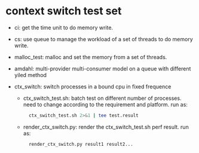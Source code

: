 # context switch test set

* ci: get the time unit to do memory write.
* cs: use queue to manage the workload of a set of threads to do memory write.
* malloc\_test: malloc and set the memory from a set of threads.
* amdahl: multi-provider multi-consumer model on a queue with different yiled method

* ctx\_switch: switch processes in a bound cpu in fixed frequence

  * ctx\_switch\_test.sh: batch test on different number of processes.
    need to change according to the requirement and platform. run as:
    ```sh
      ctx_switch_test.sh 2>&1 | tee test.result
    ```

  * render\_ctx\_switch\.py: render the ctx\_switch\_test.sh perf result. run as:
    ```sh
      render_ctx_switch.py result1 result2...
    ```
